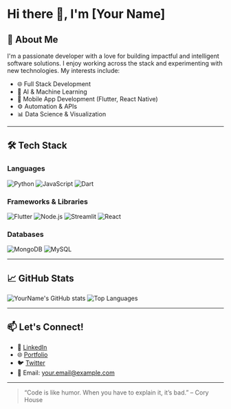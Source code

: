 # Hi there 👋, I'm [Your Name]

## 🚀 About Me

I'm a passionate developer with a love for building impactful and intelligent software solutions. I enjoy working across the stack and experimenting with new technologies. My interests include:

- 🌐 Full Stack Development  
- 🤖 AI & Machine Learning  
- 📱 Mobile App Development (Flutter, React Native)  
- ⚙️ Automation & APIs  
- 📊 Data Science & Visualization  

---

## 🛠️ Tech Stack

### Languages
![Python](https://img.shields.io/badge/Python-3776AB?style=for-the-badge&logo=python&logoColor=white)
![JavaScript](https://img.shields.io/badge/JavaScript-F7DF1E?style=for-the-badge&logo=javascript&logoColor=black)
![Dart](https://img.shields.io/badge/Dart-0175C2?style=for-the-badge&logo=dart&logoColor=white)

### Frameworks & Libraries
![Flutter](https://img.shields.io/badge/Flutter-02569B?style=for-the-badge&logo=flutter&logoColor=white)
![Node.js](https://img.shields.io/badge/Node.js-339933?style=for-the-badge&logo=nodedotjs&logoColor=white)
![Streamlit](https://img.shields.io/badge/Streamlit-FF4B4B?style=for-the-badge&logo=streamlit&logoColor=white)
![React](https://img.shields.io/badge/React-20232A?style=for-the-badge&logo=react&logoColor=61DAFB)

### Databases
![MongoDB](https://img.shields.io/badge/MongoDB-47A248?style=for-the-badge&logo=mongodb&logoColor=white)
![MySQL](https://img.shields.io/badge/MySQL-00758F?style=for-the-badge&logo=mysql&logoColor=white)

---

## 📈 GitHub Stats

![YourName's GitHub stats](https://github-readme-stats.vercel.app/api?username=YourGitHubUsername&show_icons=true&theme=github_dark)
![Top Languages](https://github-readme-stats.vercel.app/api/top-langs/?username=YourGitHubUsername&layout=compact&theme=github_dark)

---

## 📫 Let's Connect!

- 💼 [LinkedIn](https://www.linkedin.com/in/yourprofile)
- 🌐 [Portfolio](https://yourportfolio.com)
- 🐦 [Twitter](https://twitter.com/yourhandle)
- 📧 Email: your.email@example.com

---

> “Code is like humor. When you have to explain it, it’s bad.” – Cory House

